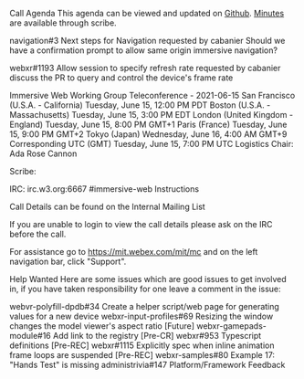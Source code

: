 Call Agenda
This agenda can be viewed and updated on [Github](https://github.com/immersive-web/administrivia/blob/main/meetings/wg/2021-06-22-Immersive_Web_Working_Group_Teleconference-agenda.md).
[Minutes](https://www.w3.org/2021/06/22-immersive-web-minutes.html) are available through scribe.

navigation#3 Next steps for Navigation requested by cabanier
Should we have a confirmation prompt to allow same origin immersive navigation?

webxr#1193 Allow session to specify refresh rate requested by cabanier
discuss the PR to query and control the device's frame rate

Immersive Web Working Group Teleconference - 2021-06-15
San Francisco (U.S.A. - California)	Tuesday, June 15, 12:00 PM PDT
Boston (U.S.A. - Massachusetts)	Tuesday, June 15, 3:00 PM EDT
London (United Kingdom - England)	Tuesday, June 15, 8:00 PM GMT+1
Paris (France)	Tuesday, June 15, 9:00 PM GMT+2
Tokyo (Japan)	Wednesday, June 16, 4:00 AM GMT+9
Corresponding UTC (GMT)	Tuesday, June 15, 7:00 PM UTC
Logistics
Chair: Ada Rose Cannon

Scribe:

IRC: irc.w3.org:6667 #immersive-web Instructions

Call Details can be found on the Internal Mailing List

If you are unable to login to view the call details please ask on the IRC before the call.

For assistance go to https://mit.webex.com/mit/mc and on the left navigation bar, click "Support".

Help Wanted
Here are some issues which are good issues to get involved in, if you have taken responsibility for one leave a comment in the issue:

webvr-polyfill-dpdb#34 Create a helper script/web page for generating values for a new device
webxr-input-profiles#69 Resizing the window changes the model viewer's aspect ratio [Future]
webxr-gamepads-module#16 Add link to the registry [Pre-CR]
webxr#953 Typescript definitions [Pre-REC]
webxr#1115 Explicitly spec when inline animation frame loops are suspended [Pre-REC]
webxr-samples#80 Example 17: "Hands Test" is missing
administrivia#147 Platform/Framework Feedback
